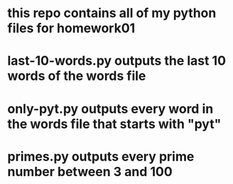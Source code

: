 # this repo contains all of my python files for homework01

# last-10-words.py outputs the last 10 words of the words file

# only-pyt.py outputs every word in the words file that starts with "pyt"

# primes.py outputs every prime number between 3 and 100
